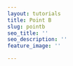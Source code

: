 ```yaml
---
layout: tutorials
title: Point B
slug: pointb
seo_title: ''
seo_description: ''
feature_image: ''

---
```

